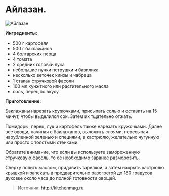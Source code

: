 # Айлазан.
![Айлазан](/images/Kulinar/Second/ailazan.jpg 'Айлазан')

**Ингредиенты:**

- 500 г картофеля
- 500 г баклажанов
- 4 болгарских перца
- 4 томата
- 2 средних головки лука
- небольшие пучки петрушки и базилика
- несколько веточек кинзы и чабреца
- 1 стакан стручковой фасоли
- 100 мл кунжтного или растительного масла 
- cоль, перец по вкусу

**Приготовление:**

Баклажаны нарезать кружочками, присыпать солью и оставить на 15 минут, чтобы выделился сок. Затем их тщательно отжать.

Помидоры, перец, лук и картофель также нарезать кружочками. Далее все овощи, начиная с баклажанов, выложить слоями, пересыпая нарубленной зеленью и специями, в кастрюлю, желательно чугунную или просто с толстыми стенками. 

Обратите внимание, что если вы используете замороженную стручковую фасоль, то ее необходимо заранее разморозить. 

Сверху полить маслом, придавить тарелкой, а затем накрыть кастрюлю крышкой и запекать в предварительно разогретой до 180 градусов духовке около часа до полной готовности овощей. 

> Источник: http://kitchenmag.ru
